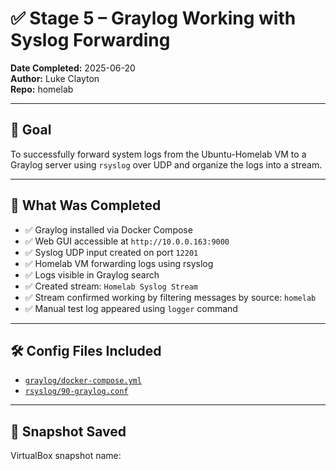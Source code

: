 # ✅ Stage 5 – Graylog Working with Syslog Forwarding

**Date Completed:** 2025-06-20  
**Author:** Luke Clayton  
**Repo:** homelab

---

## 🎯 Goal

To successfully forward system logs from the Ubuntu-Homelab VM to a Graylog server using `rsyslog` over UDP and organize the logs into a stream.

---

## 🧩 What Was Completed

- ✅ Graylog installed via Docker Compose
- ✅ Web GUI accessible at `http://10.0.0.163:9000`
- ✅ Syslog UDP input created on port `12201`
- ✅ Homelab VM forwarding logs using rsyslog
- ✅ Logs visible in Graylog search
- ✅ Created stream: `Homelab Syslog Stream`
- ✅ Stream confirmed working by filtering messages by source: `homelab`
- ✅ Manual test log appeared using `logger` command

---

## 🛠 Config Files Included

- [`graylog/docker-compose.yml`](../graylog/docker-compose.yml)
- [`rsyslog/90-graylog.conf`](../rsyslog/90-graylog.conf)

---

## 💾 Snapshot Saved

VirtualBox snapshot name:
